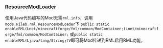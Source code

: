 ### ResourceModLoader

使用Java代码编写的Mod无需`rml.info`，调用
`mods.Hileb.rml.ResourceModLoader`下
`public static enableRML(Lnet/minecraftforge/fml/common/ModContainer;)Lnet/minecraftforge/fml/common/ModContainer;`
或`public static enableRML(Ljava/lang/String;)V`即可将Mod传递到RML启用RML功能。